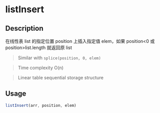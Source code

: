 <!-- TODO: Update Me -->

# listInsert

## Description

在线性表 list 的指定位置 position 上插入指定值 elem，如果 position<0 或 position>list.length 就返回原 list

> Similar with `splice(position, 0, elem)`

> Time complexity O(n)

> Linear table sequential storage structure

## Usage

```javascript
listInsert(arr, position, elem)
```
